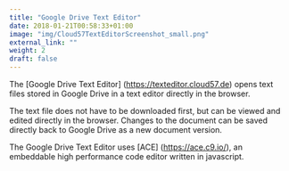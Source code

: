 ```yaml
---
title: "Google Drive Text Editor"
date: 2018-01-21T00:58:33+01:00
image: "img/Cloud57TextEditorScreenshot_small.png"
external_link: ""
weight: 2
draft: false
---
```

The [Google Drive Text Editor] (https://texteditor.cloud57.de) opens text files stored in Google Drive in a text editor directly in the browser.

The text file does not have to be downloaded first, but can be viewed and edited directly in the browser. Changes to the document can be saved directly back to Google Drive as a new document version.  

The Google Drive Text Editor uses [ACE] (https://ace.c9.io/), an embeddable high performance code editor written in javascript.
